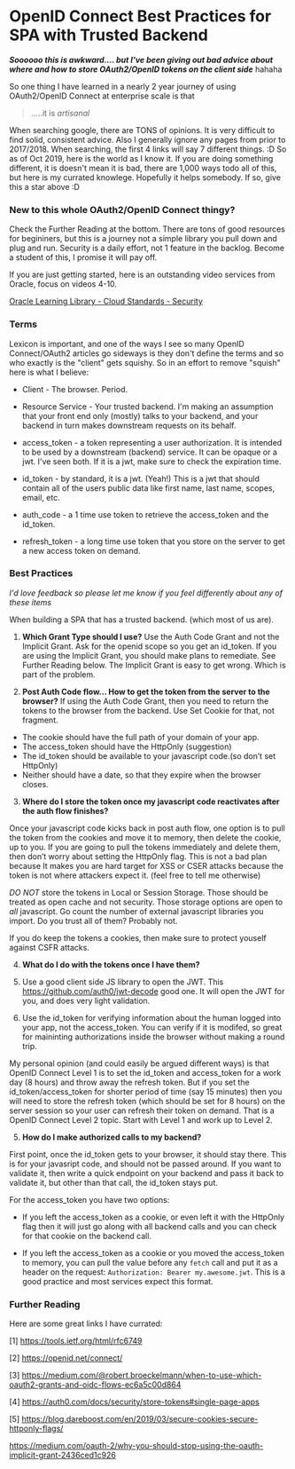 # OpenID Connect Best Practices for SPA with Trusted Backend

*__Soooooo this is awkward.... but I've been giving out bad advice about where and how to store OAuth2/OpenID tokens on the client side__* hahaha  

So one thing I have learned in a nearly 2 year journey of using OAuth2/OpenID Connect at enterprise scale is that

> .....it is _artisanal_   

When searching google, there are TONS of opinions. It is very difficult to find solid, consistent advice. Also I generally ignore any pages from prior to 2017/2018.  When searching, the first 4 links will say 7 different things.  :D So as of Oct 2019, here is the world as I know it.  If you are doing something different, it is doesn't mean it is bad, there are 1,000 ways todo all of this, but here is my currated knowlege.  Hopefully it helps somebody.  If so, give this a star above :D 

### New to this whole OAuth2/OpenID Connect thingy?  

Check the Further Reading at the bottom.  There are tons of good resources for begininers, but this is a journey not a simple library you pull down and plug and run.  Security is a daily effort, not 1 feature in the backlog. Become a student of this, I promise it will pay off. 

If you are just getting started, here is an outstanding video services from Oracle, focus on videos 4-10. 

[Oracle Learning Library - Cloud Standards - Security](https://www.youtube.com/playlist?list=PLKCk3OyNwIzuD_jxWu-JddooM2yjX5q99)

### Terms

Lexicon is important, and one of the ways I see so many OpenID Connect/OAuth2 articles go sideways is they don't define the terms and so who exactly is the "client" gets squishy.  So in an effort to remove "squish" here is what I believe:

* Client -  The browser. Period.

* Resource Service - Your trusted backend.  I'm making an assumption that your front end only (mostly) talks to your backend, and your backend in turn makes downstream requests on its behalf. 

* access_token - a token representing a user authorization. It is intended to be used by a downstream (backend) service.  It can be opaque or a jwt.  I've seen both.  If it is a jwt, make sure to check the expiration time. 

* id_token - by standard, it is a jwt. (Yeah!) This is a jwt that should contain all of the users public data like first name, last name, scopes, email, etc. 

* auth_code - a 1 time use token to retrieve the access_token and the id_token. 

* refresh_token - a long time use token that you store on the server to get a new access token on demand.  


### Best Practices

*I'd love feedback so please let me know if you feel differently about any of these items* 

When building a SPA that has a trusted backend. (which most of us are). 

1. __Which Grant Type should I use?__ Use the Auth Code Grant and not the  Implicit Grant. Ask for the openid scope so you get an id_token.  If you are using the Implicit Grant, you should make plans to remediate.  See Further Reading below. The Implicit Grant is easy to get wrong. Which is part of the problem.  


2. __Post Auth Code flow... How to get the token from the server to the browser?__ If using the Auth Code Grant, then you need to return the tokens to the browser from the backend.  Use Set Cookie for that, not fragment. 

* The cookie should have the full path of your domain of your app. 
* The access_token should have the HttpOnly (suggestion)
* The id_token should be available to your javascript code.(so don’t set HttpOnly)
* Neither should have a date, so that they expire when the browser closes. 

3. __Where do I store the token once my javascript code reactivates after the auth flow finishes?__

Once your javascript code kicks back in post auth flow, one option is to pull the token from the cookies and move it to memory, then delete the cookie, up to you. If you are going to pull the tokens immediately and delete them, then don’t worry about setting the HttpOnly flag. This is not a bad plan because It makes you are hard target for XSS or CSER attacks because the token is not where attackers expect it.  (feel free to tell me otherwise)

*DO NOT* store the tokens in Local or Session Storage.  Those should be treated as open cache and not security.  Those storage options are open to *all* javascript.  Go count the number of external javascript libraries you import.  Do you trust all of them?  Probably not. 

If you do keep the tokens a cookies, then make sure to protect youself against CSFR attacks. 


4. __What do I do with the tokens once I have them?__ 

1. Use a good client side JS library to open the JWT.  This https://github.com/auth0/jwt-decode good one.  It will open the JWT for you, and does very light validation. 

2. Use the id_token for verifying information about the human logged into your app, not the access_token. You can verify if it is modifed, so great for maininting authorizations inside the browser without making a round trip. 

My personal opinion (and could easily be argued different ways) is that OpenID Connect Level 1 is to set the id_token and access_token for a work day (8 hours) and throw away the refresh token.  But if you set the id_token/access_token for shorter period of time (say 15 minutes) then you will need to store the refresh token (which should be set for 8 hours) on the server session so your user can refresh their token on demand.  That is a OpenID Connect Level 2 topic.  Start with Level 1 and work up to Level 2. 

5. __How do I make authorized calls to my backend?__ 

First point, once the id_token gets to your browser, it should stay there. This is for your javasript code, and should not be passed around. If you want to validate it, then write a quick endpoint on your backend and pass it back to validate it, but other than that call, the id_token stays put. 

For the access_token you have two options:

* If you left the access_token as a cookie, or even left it with the HttpOnly flag then it will just go along with all backend calls and you can check for that cookie on the backend call. 

* If you left the access_token as a cookie or you moved the access_token to memory, you can pull the value before any `fetch` call and put it as a header on the request: `Authorization: Bearer my.awesome.jwt`.  This is a good practice and most services expect this format. 


### Further Reading

Here are some great links I have currated:

[1] https://tools.ietf.org/html/rfc6749

[2] https://openid.net/connect/

[3] https://medium.com/@robert.broeckelmann/when-to-use-which-oauth2-grants-and-oidc-flows-ec6a5c00d864

[4] https://auth0.com/docs/security/store-tokens#single-page-apps

[5] https://blog.dareboost.com/en/2019/03/secure-cookies-secure-httponly-flags/

https://medium.com/oauth-2/why-you-should-stop-using-the-oauth-implicit-grant-2436ced1c926
